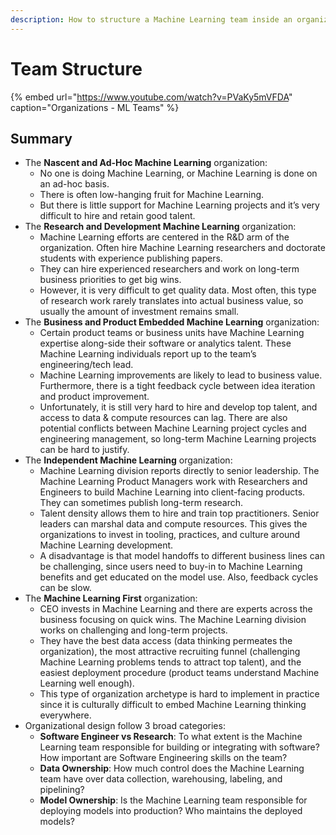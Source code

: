 ```yaml
---
description: How to structure a Machine Learning team inside an organization?
---
```


# Team Structure

{% embed url="https://www.youtube.com/watch?v=PVaKy5mVFDA" caption="Organizations - ML Teams" %}

## Summary

* The **Nascent and Ad-Hoc Machine Learning** organization:
  * No one is doing Machine Learning, or Machine Learning is done on an ad-hoc basis.
  * There is often low-hanging fruit for Machine Learning.
  * But there is little support for Machine Learning projects and it’s very difficult to hire and retain good talent.
* The **Research and Development Machine Learning** organization:
  * Machine Learning efforts are centered in the R&D arm of the organization. Often hire Machine Learning researchers and doctorate students with experience publishing papers.
  * They can hire experienced researchers and work on long-term business priorities to get big wins.
  * However, it is very difficult to get quality data. Most often, this type of research work rarely translates into actual business value, so usually the amount of investment remains small.
* The **Business and Product Embedded Machine Learning** organization:
  * Certain product teams or business units have Machine Learning expertise along-side their software or analytics talent. These Machine Learning individuals report up to the team’s engineering/tech lead.
  * Machine Learning improvements are likely to lead to business value. Furthermore, there is a tight feedback cycle between idea iteration and product improvement.
  * Unfortunately, it is still very hard to hire and develop top talent, and access to data & compute resources can lag. There are also potential conflicts between Machine Learning project cycles and engineering management, so long-term Machine Learning projects can be hard to justify.
* The **Independent Machine Learning** organization:
  * Machine Learning division reports directly to senior leadership. The Machine Learning Product Managers work with Researchers and Engineers to build Machine Learning into client-facing products. They can sometimes publish long-term research.
  * Talent density allows them to hire and train top practitioners. Senior leaders can marshal data and compute resources. This gives the organizations to invest in tooling, practices, and culture around Machine Learning development.
  * A disadvantage is that model handoffs to different business lines can be challenging, since users need to buy-in to Machine Learning benefits and get educated on the model use. Also, feedback cycles can be slow.
* The **Machine Learning First** organization:
  * CEO invests in Machine Learning and there are experts across the business focusing on quick wins. The Machine Learning division works on challenging and long-term projects.
  * They have the best data access \(data thinking permeates the organization\), the most attractive recruiting funnel \(challenging Machine Learning problems tends to attract top talent\), and the easiest deployment procedure \(product teams understand Machine Learning well enough\).
  * This type of organization archetype is hard to implement in practice since it is culturally difficult to embed Machine Learning thinking everywhere.
* Organizational design follow 3 broad categories:
  * **Software Engineer vs Research**: To what extent is the Machine Learning team responsible for building or integrating with software? How important are Software Engineering skills on the team?
  * **Data Ownership**: How much control does the Machine Learning team have over data collection, warehousing, labeling, and pipelining?
  * **Model Ownership**: Is the Machine Learning team responsible for deploying models into production? Who maintains the deployed models?

